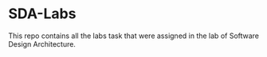 # SDA-Labs
This repo contains all the labs task that were assigned in the lab of Software Design Architecture.
